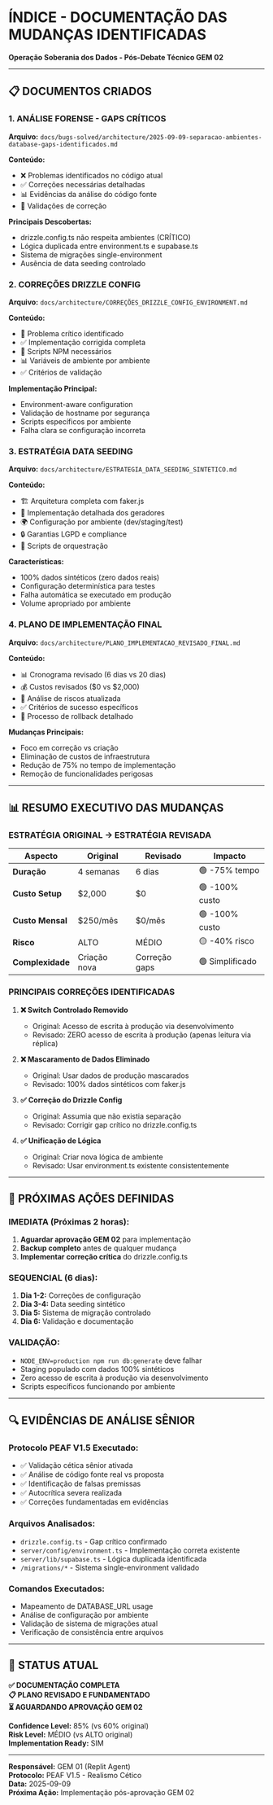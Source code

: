# ÍNDICE - DOCUMENTAÇÃO DAS MUDANÇAS IDENTIFICADAS
**Operação Soberania dos Dados - Pós-Debate Técnico GEM 02**

---

## 📋 **DOCUMENTOS CRIADOS**

### **1. ANÁLISE FORENSE - GAPS CRÍTICOS**
**Arquivo:** `docs/bugs-solved/architecture/2025-09-09-separacao-ambientes-database-gaps-identificados.md`

**Conteúdo:**
- ❌ Problemas identificados no código atual
- ✅ Correções necessárias detalhadas
- 📊 Evidências da análise do código fonte
- 🔧 Validações de correção

**Principais Descobertas:**
- drizzle.config.ts não respeita ambientes (CRÍTICO)
- Lógica duplicada entre environment.ts e supabase.ts
- Sistema de migrações single-environment
- Ausência de data seeding controlado

### **2. CORREÇÕES DRIZZLE CONFIG**
**Arquivo:** `docs/architecture/CORREÇÕES_DRIZZLE_CONFIG_ENVIRONMENT.md`

**Conteúdo:**
- 🚨 Problema crítico identificado
- ✅ Implementação corrigida completa
- 🔧 Scripts NPM necessários
- 📊 Variáveis de ambiente por ambiente
- ✅ Critérios de validação

**Implementação Principal:**
- Environment-aware configuration
- Validação de hostname por segurança
- Scripts específicos por ambiente
- Falha clara se configuração incorreta

### **3. ESTRATÉGIA DATA SEEDING**
**Arquivo:** `docs/architecture/ESTRATEGIA_DATA_SEEDING_SINTETICO.md`

**Conteúdo:**
- 🏗️ Arquitetura completa com faker.js
- 🔧 Implementação detalhada dos geradores
- 🌍 Configuração por ambiente (dev/staging/test)
- 🔒 Garantias LGPD e compliance
- 🚀 Scripts de orquestração

**Características:**
- 100% dados sintéticos (zero dados reais)
- Configuração determinística para testes
- Falha automática se executado em produção
- Volume apropriado por ambiente

### **4. PLANO DE IMPLEMENTAÇÃO FINAL**
**Arquivo:** `docs/architecture/PLANO_IMPLEMENTACAO_REVISADO_FINAL.md`

**Conteúdo:**
- 📊 Cronograma revisado (6 dias vs 20 dias)
- 💰 Custos revisados ($0 vs $2,000)
- 🚨 Análise de riscos atualizada
- ✅ Critérios de sucesso específicos
- 🔄 Processo de rollback detalhado

**Mudanças Principais:**
- Foco em correção vs criação
- Eliminação de custos de infraestrutura
- Redução de 75% no tempo de implementação
- Remoção de funcionalidades perigosas

---

## 📊 **RESUMO EXECUTIVO DAS MUDANÇAS**

### **ESTRATÉGIA ORIGINAL → ESTRATÉGIA REVISADA**

| Aspecto | Original | Revisado | Impacto |
|---------|----------|----------|---------|
| **Duração** | 4 semanas | 6 dias | 🟢 -75% tempo |
| **Custo Setup** | $2,000 | $0 | 🟢 -100% custo |
| **Custo Mensal** | $250/mês | $0/mês | 🟢 -100% custo |
| **Risco** | ALTO | MÉDIO | 🟡 -40% risco |
| **Complexidade** | Criação nova | Correção gaps | 🟢 Simplificado |

### **PRINCIPAIS CORREÇÕES IDENTIFICADAS**

1. **❌ Switch Controlado Removido**
   - Original: Acesso de escrita à produção via desenvolvimento
   - Revisado: ZERO acesso de escrita à produção (apenas leitura via réplica)

2. **❌ Mascaramento de Dados Eliminado**
   - Original: Usar dados de produção mascarados
   - Revisado: 100% dados sintéticos com faker.js

3. **✅ Correção do Drizzle Config**
   - Original: Assumia que não existia separação
   - Revisado: Corrigir gap crítico no drizzle.config.ts

4. **✅ Unificação de Lógica**
   - Original: Criar nova lógica de ambiente
   - Revisado: Usar environment.ts existente consistentemente

---

## 🎯 **PRÓXIMAS AÇÕES DEFINIDAS**

### **IMEDIATA (Próximas 2 horas):**
1. **Aguardar aprovação GEM 02** para implementação
2. **Backup completo** antes de qualquer mudança
3. **Implementar correção crítica** do drizzle.config.ts

### **SEQUENCIAL (6 dias):**
1. **Dia 1-2:** Correções de configuração
2. **Dia 3-4:** Data seeding sintético
3. **Dia 5:** Sistema de migração controlado
4. **Dia 6:** Validação e documentação

### **VALIDAÇÃO:**
- `NODE_ENV=production npm run db:generate` deve falhar
- Staging populado com dados 100% sintéticos
- Zero acesso de escrita à produção via desenvolvimento
- Scripts específicos funcionando por ambiente

---

## 🔍 **EVIDÊNCIAS DE ANÁLISE SÊNIOR**

### **Protocolo PEAF V1.5 Executado:**
- ✅ Validação cética sênior ativada
- ✅ Análise de código fonte real vs proposta
- ✅ Identificação de falsas premissas
- ✅ Autocrítica severa realizada
- ✅ Correções fundamentadas em evidências

### **Arquivos Analisados:**
- `drizzle.config.ts` - Gap crítico confirmado
- `server/config/environment.ts` - Implementação correta existente
- `server/lib/supabase.ts` - Lógica duplicada identificada
- `/migrations/*` - Sistema single-environment validado

### **Comandos Executados:**
- Mapeamento de DATABASE_URL usage
- Análise de configuração por ambiente
- Validação de sistema de migrações atual
- Verificação de consistência entre arquivos

---

## 🚀 **STATUS ATUAL**

**✅ DOCUMENTAÇÃO COMPLETA**  
**📋 PLANO REVISADO E FUNDAMENTADO**  
**⏳ AGUARDANDO APROVAÇÃO GEM 02**  

**Confidence Level:** 85% (vs 60% original)  
**Risk Level:** MÉDIO (vs ALTO original)  
**Implementation Ready:** SIM

---

**Responsável:** GEM 01 (Replit Agent)  
**Protocolo:** PEAF V1.5 - Realismo Cético  
**Data:** 2025-09-09  
**Próxima Ação:** Implementação pós-aprovação GEM 02